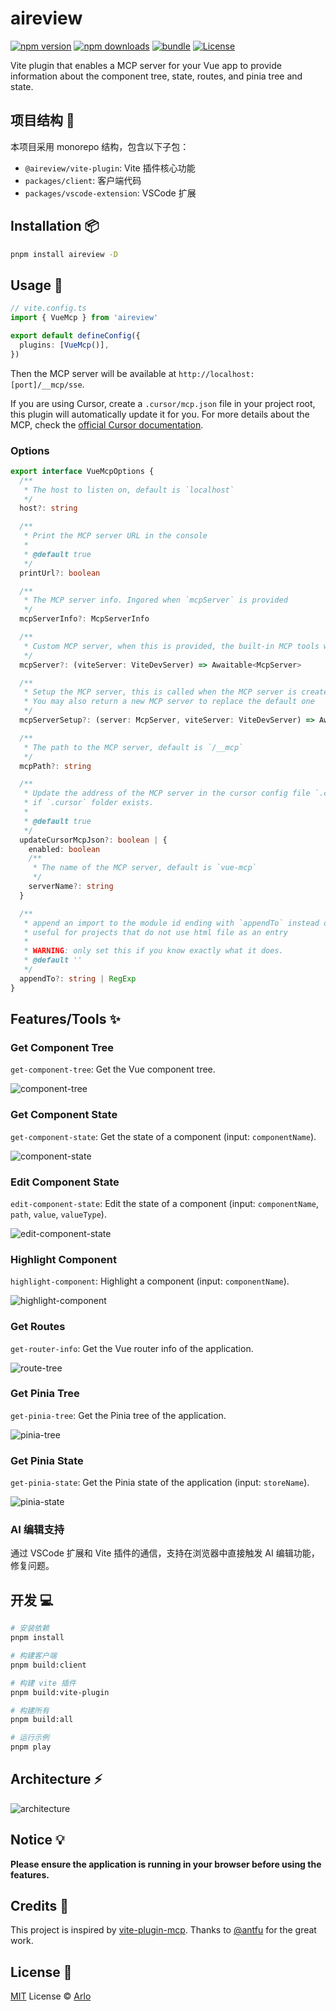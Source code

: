 # aireview

[![npm version][npm-version-src]][npm-version-href]
[![npm downloads][npm-downloads-src]][npm-downloads-href]
[![bundle][bundle-src]][bundle-href]
[![License][license-src]][license-href]

Vite plugin that enables a MCP server for your Vue app to provide information about the component tree, state, routes, and pinia tree and state.

## 项目结构 📁

本项目采用 monorepo 结构，包含以下子包：

- `@aireview/vite-plugin`: Vite 插件核心功能
- `packages/client`: 客户端代码
- `packages/vscode-extension`: VSCode 扩展

## Installation 📦

```bash
pnpm install aireview -D
```

## Usage 🔨

```ts
// vite.config.ts
import { VueMcp } from 'aireview'

export default defineConfig({
  plugins: [VueMcp()],
})
```

Then the MCP server will be available at `http://localhost:[port]/__mcp/sse`.

If you are using Cursor, create a `.cursor/mcp.json` file in your project root, this plugin will automatically update it for you. For more details about the MCP, check the [official Cursor documentation](https://docs.cursor.com/context/model-context-protocol).

### Options

```ts
export interface VueMcpOptions {
  /**
   * The host to listen on, default is `localhost`
   */
  host?: string

  /**
   * Print the MCP server URL in the console
   *
   * @default true
   */
  printUrl?: boolean

  /**
   * The MCP server info. Ingored when `mcpServer` is provided
   */
  mcpServerInfo?: McpServerInfo

  /**
   * Custom MCP server, when this is provided, the built-in MCP tools will be ignored
   */
  mcpServer?: (viteServer: ViteDevServer) => Awaitable<McpServer>

  /**
   * Setup the MCP server, this is called when the MCP server is created
   * You may also return a new MCP server to replace the default one
   */
  mcpServerSetup?: (server: McpServer, viteServer: ViteDevServer) => Awaitable<void | McpServer>

  /**
   * The path to the MCP server, default is `/__mcp`
   */
  mcpPath?: string

  /**
   * Update the address of the MCP server in the cursor config file `.cursor/mcp.json`,
   * if `.cursor` folder exists.
   *
   * @default true
   */
  updateCursorMcpJson?: boolean | {
    enabled: boolean
    /**
     * The name of the MCP server, default is `vue-mcp`
     */
    serverName?: string
  }

  /**
   * append an import to the module id ending with `appendTo` instead of adding a script into body
   * useful for projects that do not use html file as an entry
   *
   * WARNING: only set this if you know exactly what it does.
   * @default ''
   */
  appendTo?: string | RegExp
}
```

## Features/Tools ✨

### Get Component Tree

`get-component-tree`: Get the Vue component tree.

![component-tree](./screenshots/component-tree.gif)

### Get Component State

`get-component-state`: Get the state of a component (input: `componentName`).

![component-state](./screenshots/component-state.gif)

### Edit Component State

`edit-component-state`: Edit the state of a component (input: `componentName`, `path`, `value`, `valueType`).

![edit-component-state](./screenshots/edit-component-state.gif)

### Highlight Component

`highlight-component`: Highlight a component (input: `componentName`).

![highlight-component](./screenshots/highlight-component.gif)

### Get Routes

`get-router-info`: Get the Vue router info of the application.

![route-tree](./screenshots/router-info.gif)

### Get Pinia Tree

`get-pinia-tree`: Get the Pinia tree of the application.

![pinia-tree](./screenshots/pinia-tree.gif)

### Get Pinia State

`get-pinia-state`: Get the Pinia state of the application (input: `storeName`).

![pinia-state](./screenshots/pinia-state.gif)

### AI 编辑支持

通过 VSCode 扩展和 Vite 插件的通信，支持在浏览器中直接触发 AI 编辑功能，修复问题。

## 开发 💻

```bash
# 安装依赖
pnpm install

# 构建客户端
pnpm build:client

# 构建 vite 插件
pnpm build:vite-plugin

# 构建所有
pnpm build:all

# 运行示例
pnpm play
```

## Architecture ⚡️

![architecture](./screenshots/architecture.png)

## Notice 💡

**Please ensure the application is running in your browser before using the features.**

## Credits 💖

This project is inspired by [vite-plugin-mcp](https://github.com/antfu/nuxt-mcp/tree/main/packages/vite-plugin-mcp). Thanks to [@antfu](https://github.com/antfu) for the great work.

## License 📖

[MIT](./LICENSE) License © [Arlo](https://github.com/webfansplz)

<!-- Badges -->

[npm-version-src]: https://img.shields.io/npm/v/aireview?style=flat&colorA=080f12&colorB=1fa669
[npm-version-href]: https://npmjs.com/package/aireview
[npm-downloads-src]: https://img.shields.io/npm/dm/aireview?style=flat&colorA=080f12&colorB=1fa669
[npm-downloads-href]: https://npmjs.com/package/aireview
[bundle-src]: https://img.shields.io/bundlephobia/minzip/aireview?style=flat&colorA=080f12&colorB=1fa669&label=minzip
[bundle-href]: https://bundlephobia.com/result?p=aireview
[license-src]: https://img.shields.io/github/license/webfansplz/aireview.svg?style=flat&colorA=080f12&colorB=1fa669
[license-href]: https://github.com/webfansplz/aireview/blob/main/LICENSE
